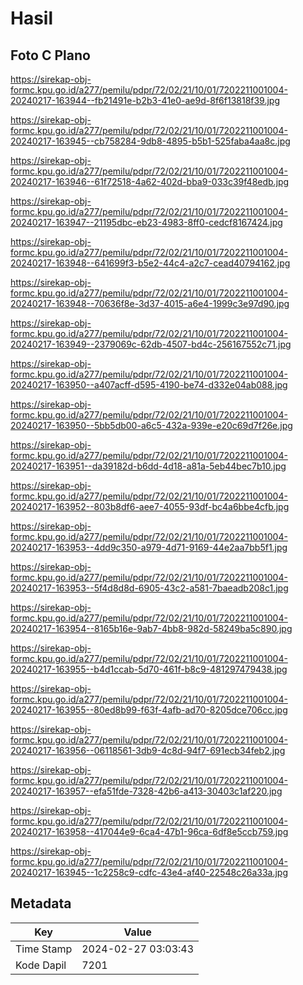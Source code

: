 # Hasil

## Foto C Plano

https://sirekap-obj-formc.kpu.go.id/a277/pemilu/pdpr/72/02/21/10/01/7202211001004-20240217-163944--fb21491e-b2b3-41e0-ae9d-8f6f13818f39.jpg

https://sirekap-obj-formc.kpu.go.id/a277/pemilu/pdpr/72/02/21/10/01/7202211001004-20240217-163945--cb758284-9db8-4895-b5b1-525faba4aa8c.jpg

https://sirekap-obj-formc.kpu.go.id/a277/pemilu/pdpr/72/02/21/10/01/7202211001004-20240217-163946--61f72518-4a62-402d-bba9-033c39f48edb.jpg

https://sirekap-obj-formc.kpu.go.id/a277/pemilu/pdpr/72/02/21/10/01/7202211001004-20240217-163947--21195dbc-eb23-4983-8ff0-cedcf8167424.jpg

https://sirekap-obj-formc.kpu.go.id/a277/pemilu/pdpr/72/02/21/10/01/7202211001004-20240217-163948--641699f3-b5e2-44c4-a2c7-cead40794162.jpg

https://sirekap-obj-formc.kpu.go.id/a277/pemilu/pdpr/72/02/21/10/01/7202211001004-20240217-163948--70636f8e-3d37-4015-a6e4-1999c3e97d90.jpg

https://sirekap-obj-formc.kpu.go.id/a277/pemilu/pdpr/72/02/21/10/01/7202211001004-20240217-163949--2379069c-62db-4507-bd4c-256167552c71.jpg

https://sirekap-obj-formc.kpu.go.id/a277/pemilu/pdpr/72/02/21/10/01/7202211001004-20240217-163950--a407acff-d595-4190-be74-d332e04ab088.jpg

https://sirekap-obj-formc.kpu.go.id/a277/pemilu/pdpr/72/02/21/10/01/7202211001004-20240217-163950--5bb5db00-a6c5-432a-939e-e20c69d7f26e.jpg

https://sirekap-obj-formc.kpu.go.id/a277/pemilu/pdpr/72/02/21/10/01/7202211001004-20240217-163951--da39182d-b6dd-4d18-a81a-5eb44bec7b10.jpg

https://sirekap-obj-formc.kpu.go.id/a277/pemilu/pdpr/72/02/21/10/01/7202211001004-20240217-163952--803b8df6-aee7-4055-93df-bc4a6bbe4cfb.jpg

https://sirekap-obj-formc.kpu.go.id/a277/pemilu/pdpr/72/02/21/10/01/7202211001004-20240217-163953--4dd9c350-a979-4d71-9169-44e2aa7bb5f1.jpg

https://sirekap-obj-formc.kpu.go.id/a277/pemilu/pdpr/72/02/21/10/01/7202211001004-20240217-163953--5f4d8d8d-6905-43c2-a581-7baeadb208c1.jpg

https://sirekap-obj-formc.kpu.go.id/a277/pemilu/pdpr/72/02/21/10/01/7202211001004-20240217-163954--8165b16e-9ab7-4bb8-982d-58249ba5c890.jpg

https://sirekap-obj-formc.kpu.go.id/a277/pemilu/pdpr/72/02/21/10/01/7202211001004-20240217-163955--b4d1ccab-5d70-461f-b8c9-481297479438.jpg

https://sirekap-obj-formc.kpu.go.id/a277/pemilu/pdpr/72/02/21/10/01/7202211001004-20240217-163955--80ed8b99-f63f-4afb-ad70-8205dce706cc.jpg

https://sirekap-obj-formc.kpu.go.id/a277/pemilu/pdpr/72/02/21/10/01/7202211001004-20240217-163956--06118561-3db9-4c8d-94f7-691ecb34feb2.jpg

https://sirekap-obj-formc.kpu.go.id/a277/pemilu/pdpr/72/02/21/10/01/7202211001004-20240217-163957--efa51fde-7328-42b6-a413-30403c1af220.jpg

https://sirekap-obj-formc.kpu.go.id/a277/pemilu/pdpr/72/02/21/10/01/7202211001004-20240217-163958--417044e9-6ca4-47b1-96ca-6df8e5ccb759.jpg

https://sirekap-obj-formc.kpu.go.id/a277/pemilu/pdpr/72/02/21/10/01/7202211001004-20240217-163945--1c2258c9-cdfc-43e4-af40-22548c26a33a.jpg


## Metadata

| Key        | Value               |
| ---------- | ------------------- |
| Time Stamp | 2024-02-27 03:03:43 |
| Kode Dapil | 7201                |



